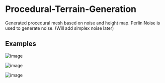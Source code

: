 # Procedural-Terrain-Generation

Generated procedural mesh based on noise and height map.
Perlin Noise is used to generate noise. (Will add simplex noise later)

## Examples

![image](https://user-images.githubusercontent.com/58104861/233613388-edb45ecc-db66-4f98-aaeb-a3ada23e9b57.png)

![image](https://user-images.githubusercontent.com/58104861/233613836-bb9a3890-8816-4bc6-89e4-4e54485aa441.png)

![image](https://user-images.githubusercontent.com/58104861/233613934-64520f0d-5e19-44ba-bc43-11a39c0dbb01.png)
